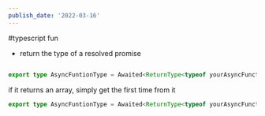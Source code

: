 ```yaml
---
publish_date: '2022-03-16'
---
```


#typescript fun

- return the type of a resolved promise

```ts

export type AsyncFuntionType = Awaited<ReturnType<typeof yourAsyncFunction>>


```

if it returns an array, simply get the first time from it


```ts
export type AsyncFuntionType = Awaited<ReturnType<typeof yourAsyncFunction>>[0];

```
